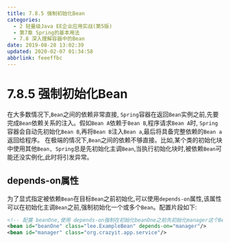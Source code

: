 ```yaml
---
title: 7.8.5 强制初始化Bean
categories: 
  - 2 轻量级Java EE企业应用实战(第5版)
  - 第7章 Spring的基本用法
  - 7.8 深入理解容器中的Bean
date: 2019-08-28 13:02:39
updated: 2020-02-07 01:34:58
abbrlink: feeeffbc
---
```

# 7.8.5 强制初始化Bean #
在大多数情况下,`Bean`之间的依赖非常直接, `Spring`容器在返回`Bean`实例之前,先要完成`Bean`依赖关系的注入。假如`Bean A`依赖于`Bean B`,程序请求`Bean A`时, `Spring`容器会自动先初始化`Bean B`,再将`Bean B`注入`Bean a`,最后将具备完整依赖的`Bean a`返回给程序。
在极端的情况下,`Bean`之间的依赖不够直接。比如,某个类的初始化块中使用其他`Bean, Spring`总是先初始化主调`Bean`,当执行初始化块时,被依赖`Bean`可能还没实例化,此时将引发异常。
## depends-on属性 ##
为了显式指定被依赖`Bean`在目标`Bean`之前初始化,可以使用`depends-on`属性,该属性可以在初始化主调`Bean`之前,强制初始化一个或多个`Bean`。配置片段如下:
```xml
<!-- 配置 beanOne,使用 depends-on强制在初始化beanOne之前先初始化manager这个Bean -->
<bean id="beanOne" class="lee.ExampleBean" depends-on="manager"/>
<bean id="manager" class="org.crazyit.app.service"/>
```


